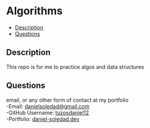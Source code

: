 # Algorithms

- [Description](#Description)
- [Questions](#Questions)

## Description

This repo is for me to practice algos and data structures
## Questions
email, or any other form of contact at my portfolio
<br>
-Email: [danielsoledad@gmail.com](mailto:danielsoledad@gmail.com)
<br>
-GitHub Username: [tuzosdaniel12](https://github.com/tuzosdaniel12) 
<br>
-Portfolio: [daniel-soledad.dev](https://daniel-soledad.dev) 